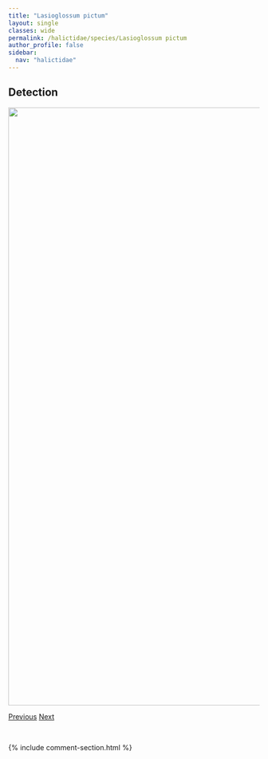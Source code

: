 ```yaml
---
title: "Lasioglossum pictum"
layout: single
classes: wide
permalink: /halictidae/species/Lasioglossum pictum
author_profile: false
sidebar:
  nav: "halictidae"
---
```


<h2>Detection</h2>

<a href="/ANBC/assets/figures/species/Lasioglossum pictum/range-map.png">
<img src="/ANBC/assets/figures/species/Lasioglossum pictum/range-map.png" height = "1200" width = "800">
</a>

<a href="/profiles/species/Lasioglossum leucozonium" class="pagination--pager" title="PreviousName">Previous</a> <a href="/profiles/species/Lasioglossum spp." class="pagination--pager" title="NextName">Next</a>

<p>&nbsp;</p>

{% include comment-section.html %}
